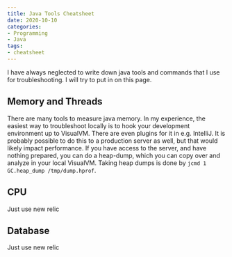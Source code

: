 ```yaml
---
title: Java Tools Cheatsheet
date: 2020-10-10
categories:
- Programming
- Java
tags:
- cheatsheet
---
```


I have always neglected to write down java tools and commands that I use for troubleshooting. I will try to put in on this page.

## Memory and Threads
There are many tools to measure java memory. In my experience, the easiest way to troubleshoot locally is to hook your development environment up to VisualVM.
There are even plugins for it in e.g. IntelliJ. It is probably possible to do this to a production server as well, but that would likely impact performance.
If you have access to the server, and have nothing prepared, you can do a heap-dump, which you can copy over and analyze in your local VisualVM.
Taking heap dumps is done by `jcmd 1 GC.heap_dump /tmp/dump.hprof`.

## CPU
Just use new relic

## Database
Just use new relic
